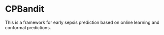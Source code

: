 # CPBandit

 This is a framework for early sepsis prediction based on online learning and conformal predictions. 
